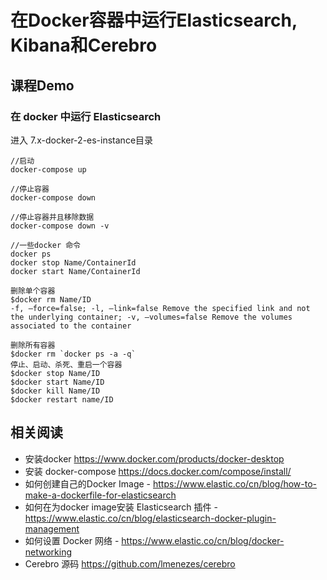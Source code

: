 # 在Docker容器中运行Elasticsearch, Kibana和Cerebro
## 课程Demo
### 在 docker 中运行 Elasticsearch
进入 7.x-docker-2-es-instance目录

```
//启动
docker-compose up

//停止容器
docker-compose down

//停止容器并且移除数据
docker-compose down -v

//一些docker 命令
docker ps
docker stop Name/ContainerId
docker start Name/ContainerId

删除单个容器
$docker rm Name/ID
-f, –force=false; -l, –link=false Remove the specified link and not the underlying container; -v, –volumes=false Remove the volumes associated to the container

删除所有容器
$docker rm `docker ps -a -q`  
停止、启动、杀死、重启一个容器
$docker stop Name/ID  
$docker start Name/ID  
$docker kill Name/ID  
$docker restart name/ID

```
## 相关阅读
- 安装docker  https://www.docker.com/products/docker-desktop
- 安装 docker-compose https://docs.docker.com/compose/install/
- 如何创建自己的Docker Image - https://www.elastic.co/cn/blog/how-to-make-a-dockerfile-for-elasticsearch
- 如何在为docker image安装 Elasticsearch 插件 - https://www.elastic.co/cn/blog/elasticsearch-docker-plugin-management
- 如何设置 Docker 网络 - https://www.elastic.co/cn/blog/docker-networking
- Cerebro 源码 https://github.com/lmenezes/cerebro
